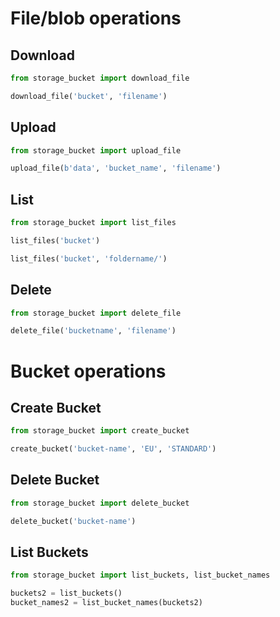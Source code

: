# File/blob operations

## Download

```python
from storage_bucket import download_file

download_file('bucket', 'filename')
```

## Upload

```python
from storage_bucket import upload_file

upload_file(b'data', 'bucket_name', 'filename')
```

## List

```python
from storage_bucket import list_files

list_files('bucket')

list_files('bucket', 'foldername/')
```

## Delete

```python
from storage_bucket import delete_file

delete_file('bucketname', 'filename')
```

# Bucket operations

## Create Bucket

```python
from storage_bucket import create_bucket

create_bucket('bucket-name', 'EU', 'STANDARD')
```

## Delete Bucket

```python
from storage_bucket import delete_bucket

delete_bucket('bucket-name')
```

## List Buckets

```python
from storage_bucket import list_buckets, list_bucket_names

buckets2 = list_buckets()
bucket_names2 = list_bucket_names(buckets2)
```

